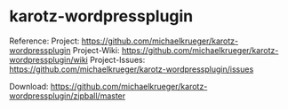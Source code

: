 karotz-wordpressplugin
======================
Reference: 
Project: https://github.com/michaelkrueger/karotz-wordpressplugin
Project-Wiki: https://github.com/michaelkrueger/karotz-wordpressplugin/wiki
Project-Issues: https://github.com/michaelkrueger/karotz-wordpressplugin/issues

Download:
https://github.com/michaelkrueger/karotz-wordpressplugin/zipball/master
